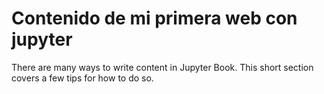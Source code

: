 Contenido de mi primera web con jupyter 
=======================

There are many ways to write content in Jupyter Book. This short section
covers a few tips for how to do so.
